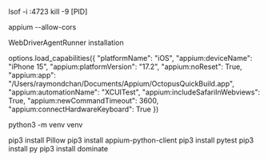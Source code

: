 

lsof -i :4723
kill -9 [PID]

appium --allow-cors
<!-- appium -a 0.0.0.0 -p 4723    -->
WebDriverAgentRunner installation

options.load_capabilities({
	"platformName": "iOS",
	"appium:deviceName": "iPhone 15",
	"appium:platformVersion": "17.2",
	"appium:noReset": True,
	"appium:app": "/Users/raymondchan/Documents/Appium/OctopusQuickBuild.app",
	"appium:automationName": "XCUITest",
	"appium:includeSafariInWebviews": True,
	"appium:newCommandTimeout": 3600,
	"appium:connectHardwareKeyboard": True
})

python3 -m venv venv

pip3 install Pillow
pip3 install appium-python-client
pip3 install pytest
pip3 install py
pip3 install dominate